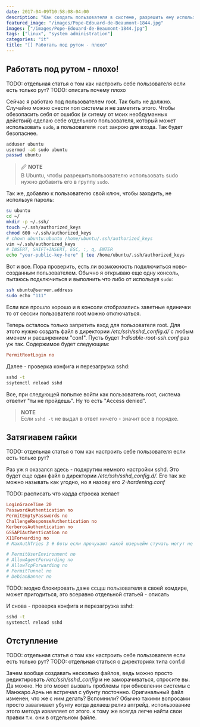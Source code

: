 ```yaml
---
date: 2017-04-09T10:58:08-04:00
description: "Как создать пользователя в системе, разрешить ему использовать sudo и немного ограничить и укрепить доступ по SSH"
featured_image: "/images/Pope-Edouard-de-Beaumont-1844.jpg"
images: ["/images/Pope-Edouard-de-Beaumont-1844.jpg"]
tags: ["linux", "system administration"]
categories: "it"
title: "[] Работать под рутом - плохо"
---
```


## Работать под рутом - плохо!
TODO: отдельная статья о том как настроить себе пользователя если есть только рут?
TODO: описать почему плохо

Сейчас я работаю под пользователем root. Так быть не должно. Случайно можно снести пол системы и не заметить этого. Чтобы обезопасить себя от ошибок (и ситему от моих необдуманных действий) сделаю себе отдельного пользователя, который может использовать `sudo`, а пользователя `root` закрою для входа. Так будет безопаснее.

```bash
adduser ubuntu
usermod -aG sudo ubuntu
passwd ubuntu
```

> 🖉 **NOTE**  
В Ubuntu, чтобы разрешитьпользователю использовать sudo нужно добавить его в группу `sudo`.

Так же, добавлю к пользователю свой ключ, чтобы заходить, не используя пароль:

```bash
su ubuntu
cd ~/
mkdir -p ~/.ssh/
touch ~/.ssh/authorized_keys
chmod 600 ~/.ssh/authorized_keys
# chown ubuntu:ubuntu /home/ubuntu/.ssh/authorized_keys
vim ~/.ssh/authorized_keys
# INSERT, SHIFT+INSERT, ESC, :, q, ENTER
echo "your-public-key-here" | tee /home/ubuntu/.ssh/authorized_keys
```

Вот и все. Пора проверить, есть ли возможность подключиться ново-созданным пользователем.
Обычно я открываю еще одну консоль, пытаюсь подключиться и выполнить что либо от используя `sudo`:

```bash
ssh ubuntu@server.address
sudo echo "111"
```

Если все прошло хорошо и в консоли отобразились заветные единички то от сессии пользователя root можно отключаться.

Теперь осталось только запретить вход для пользователя root. Для этого нужно создать файл в директории _/etc/ssh/sshd_config.d/_ с любым именем и расширением "conf". Пусть будет _1-disable-root-ssh.conf_ раз уж так. Содержимое будет следующим:

```conf
PermitRootLogin no
```

Далее - проверка конфига и перезагрузка sshd:

```bash
sshd -t
ssytemctl reload sshd
```

Все, при следующей попытке войти как пользователь root, система ответит "ты не пройдешь". Ну то есть "Access denied".

> **NOTE**  
> Если `sshd -t` не выдал в ответ ничего - значит все в порядке.


## Затягиавем гайки
TODO: отдельная статья о том как настроить себе пользователя если есть только рут?

Раз уж я оказался здесь - подкрутим немного настройки sshd. Это будет еще один файл в директории _/etc/ssh/sshd_config.d/_. Его так же можно называть как угодно, но я назову его _2-hardening.conf_

TODO: расписать что кадда строска желает

```conf
LoginGraceTime 20
PasswordAuthentication no
PermitEmptyPasswords no
ChallengeResponseAuthentication no
KerberosAuthentication no
GSSAPIAuthentication no
X11Forwarding no
# MaxAuthTries 3 # боты если прочухают какой юзернейм стучать могут не дать заййти с эь=той коммандой, лучше испольщовать в паре с fail2ban или еще чем

# PermitUserEnvironment no
# AllowAgentForwarding no
# AllowTcpForwarding no
# PermitTunnel no
# DebianBanner no
```

TODO: модно блокировать даже ссщш пользователя в своей хомдире, может пригодиться, это всеравно отдельной статьей - описать

И снова - проверка конфига и перезагрузка sshd:

```bash
sshd -t
systemctl reload sshd
```


## Отступление
TODO: отдельная статья о том как настроить себе пользователя если есть только рут?
TODO: отдельная статься о директориях типа conf.d

Зачем вообще создавать несколько файлов, ведь можно просто редиктировать _/etc/ssh/sshd_config_ и не заморачиваться, спросите вы. Да можно. Но это моэет вызвать проблемы при обновлении системы с Манжаро.Арчь не встречал с убунту посточнно. Оригинальный файл изменен, что же с ним делать? Вспомнили? Обычно такими вопросами просто заваливает убунту когда делаеш релиз апгрейд. использование этого метода изваяляет от этого. к тому же всегда легче найти свои правки т.к. они в отдельном файле.